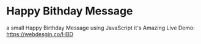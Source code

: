 # Happy Bithday Message
a small Happy Birthday Message using JavaScript it's Amazing
Live Demo: https://webdesgin.co/HBD
